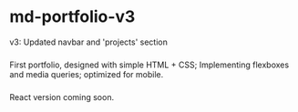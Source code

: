 # md-portfolio-v3
v3: Updated navbar and 'projects' section 
###
First portfolio, designed with simple HTML + CSS;
Implementing flexboxes and media queries; optimized for mobile.
###
React version coming soon.
